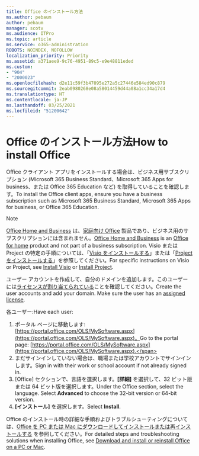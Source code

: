 ```yaml
---
title: Office のインストール方法
ms.author: pebaum
author: pebaum
manager: scotv
ms.audience: ITPro
ms.topic: article
ms.service: o365-administration
ROBOTS: NOINDEX, NOFOLLOW
localization_priority: Priority
ms.assetid: a371aee9-9c76-4951-89c5-e9e48811eded
ms.custom:
- "904"
- "2000023"
ms.openlocfilehash: d2e11c59f3b47095e272a5c27446e584ed90c879
ms.sourcegitcommit: 2eab0980268e08a58014459d44a08a1cc34a17d4
ms.translationtype: HT
ms.contentlocale: ja-JP
ms.lasthandoff: 03/25/2021
ms.locfileid: "51200642"
---
```

# <a name="how-to-install-office"></a><span data-ttu-id="b2284-102">Office のインストール方法</span><span class="sxs-lookup"><span data-stu-id="b2284-102">How to install Office</span></span>

<span data-ttu-id="b2284-103">Office クライアント アプリをインストールする場合は、ビジネス用サブスクリプション (Microsoft 365 Business Standard、Microsoft 365 Apps for business、または Office 365 Education など) を取得していることを確認します。</span><span class="sxs-lookup"><span data-stu-id="b2284-103">To install the Office client apps, ensure you have a business subscription such as Microsoft 365 Business Standard, Microsoft 365 Apps for business, or Office 365 Education.</span></span>
  
> [!NOTE]
> <span data-ttu-id="b2284-104">[Office Home and Business](https://support.microsoft.com/office/28cbc8cf-1332-4f04-9123-9b660abb629e?wt.mc_id=Alchemy_ClientDIA) は、[家庭向け Office](https://support.microsoft.com/office/28cbc8cf-1332-4f04-9123-9b660abb629e?wt.mc_id=alchemy_clientdia) 製品であり、ビジネス用のサブスクリプションには含まれません。</span><span class="sxs-lookup"><span data-stu-id="b2284-104">[Office Home and Business](https://support.microsoft.com/office/28cbc8cf-1332-4f04-9123-9b660abb629e?wt.mc_id=Alchemy_ClientDIA) is an [Office for home](https://support.microsoft.com/office/28cbc8cf-1332-4f04-9123-9b660abb629e?wt.mc_id=alchemy_clientdia) product and not part of a business subscription.</span></span> <span data-ttu-id="b2284-105">Visio または Project の特定の手順については、「[Visio をインストールする](https://support.microsoft.com/office/f98f21e3-aa02-4827-9167-ddab5b025710?wt.mc_id=Alchemy_ClientDIA)」または「[Project をインストールする](https://support.microsoft.com/office/7059249b-d9fe-4d61-ab96-5c5bf435f281?wt.mc_id=Alchemy_ClientDIA)」を参照してください。</span><span class="sxs-lookup"><span data-stu-id="b2284-105">For specific instructions on Visio or Project, see [Install Visio](https://support.microsoft.com/office/f98f21e3-aa02-4827-9167-ddab5b025710?wt.mc_id=Alchemy_ClientDIA) or [Install Project](https://support.microsoft.com/office/7059249b-d9fe-4d61-ab96-5c5bf435f281?wt.mc_id=Alchemy_ClientDIA).</span></span>

<span data-ttu-id="b2284-p102">ユーザー アカウントを作成して、自分のドメインを追加します。このユーザーには[ライセンスが割り当てられている](https://docs.microsoft.com/microsoft-365/admin/add-users/add-users)ことを確認してください。</span><span class="sxs-lookup"><span data-stu-id="b2284-p102">Create the user accounts and add your domain. Make sure the user has an [assigned license](https://docs.microsoft.com/microsoft-365/admin/add-users/add-users).</span></span>

<span data-ttu-id="b2284-108">各ユーザー:</span><span class="sxs-lookup"><span data-stu-id="b2284-108">Have each user:</span></span>

1. <span data-ttu-id="b2284-109">ポータル ページに移動します: [https://portal.office.com/OLS/MySoftware.aspx](https://portal.office.com/OLS/MySoftware.aspx)。</span><span class="sxs-lookup"><span data-stu-id="b2284-109">Go to the portal page: [https://portal.office.com/OLS/MySoftware.aspx](https://portal.office.com/OLS/MySoftware.aspx).</span></span>
2. <span data-ttu-id="b2284-110">まだサインインしていない場合は、職場または学校アカウントでサインインします。</span><span class="sxs-lookup"><span data-stu-id="b2284-110">Sign in with their work or school account if not already signed in.</span></span>
3. <span data-ttu-id="b2284-p103">[Office] セクションで、言語を選択します。**[詳細]** を選択して、32 ビット版または 64 ビット版を選択します。</span><span class="sxs-lookup"><span data-stu-id="b2284-p103">Under the Office section, select the language. Select **Advanced** to choose the 32-bit version or 64-bit version.</span></span>
4. <span data-ttu-id="b2284-113">**[インストール]** を選択します。</span><span class="sxs-lookup"><span data-stu-id="b2284-113">Select **Install**.</span></span>

<span data-ttu-id="b2284-114">Office のインストール時の詳細な手順およびトラブルシューティングについては、[Office を PC または Mac にダウンロードしてインストールまたは再インストールする](https://support.office.com/article/4414eaaf-0478-48be-9c42-23adc4716658?wt.mc_id=Alchemy_ClientDIA) を参照してください。</span><span class="sxs-lookup"><span data-stu-id="b2284-114">For detailed steps and troubleshooting solutions when installing Office, see [Download and install or reinstall Office on a PC or Mac](https://support.office.com/article/4414eaaf-0478-48be-9c42-23adc4716658?wt.mc_id=Alchemy_ClientDIA).</span></span>

